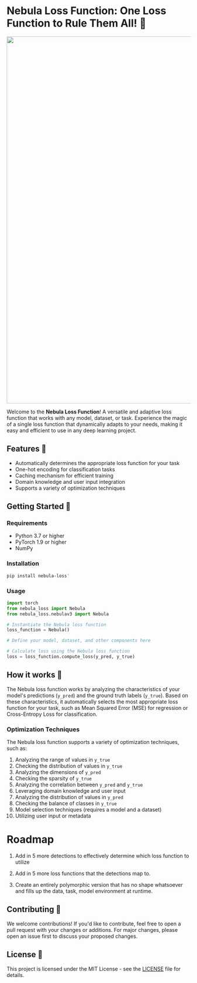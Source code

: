 # Nebula Loss Function: One Loss Function to Rule Them All! 🌌

<img src="./nebula.png" width="1000px"></img>


Welcome to the **Nebula Loss Function**! A versatile and adaptive loss function that works with any model, dataset, or task. Experience the magic of a single loss function that dynamically adapts to your needs, making it easy and efficient to use in any deep learning project.

## Features 🚀
- Automatically determines the appropriate loss function for your task
- One-hot encoding for classification tasks
- Caching mechanism for efficient training
- Domain knowledge and user input integration
- Supports a variety of optimization techniques

## Getting Started 🌟

### Requirements
- Python 3.7 or higher
- PyTorch 1.9 or higher
- NumPy

### Installation
```sh
pip install nebula-loss'
```

### Usage

```python
import torch
from nebula_loss import Nebula
from nebula_loss.nebulav3 import Nebula

# Instantiate the Nebula loss function
loss_function = Nebula()

# Define your model, dataset, and other components here

# Calculate loss using the Nebula loss function
loss = loss_function.compute_loss(y_pred, y_true)
```

## How it works 🔭

The Nebula loss function works by analyzing the characteristics of your model's predictions (`y_pred`) and the ground truth labels (`y_true`). Based on these characteristics, it automatically selects the most appropriate loss function for your task, such as Mean Squared Error (MSE) for regression or Cross-Entropy Loss for classification.

### Optimization Techniques

The Nebula loss function supports a variety of optimization techniques, such as:

1. Analyzing the range of values in `y_true`
2. Checking the distribution of values in `y_true`
3. Analyzing the dimensions of `y_pred`
4. Checking the sparsity of `y_true`
5. Analyzing the correlation between `y_pred` and `y_true`
6. Leveraging domain knowledge and user input
7. Analyzing the distribution of values in `y_pred`
8. Checking the balance of classes in `y_true`
9. Model selection techniques (requires a model and a dataset)
10. Utilizing user input or metadata

# Roadmap
1. Add in 5 more detections to effectively determine which loss function to utilize

2. Add in 5 more loss functions that the detections map to.

3. Create an entirely polymorphic version that has no shape whatsoever and fills up the data, task, model environment at runtime.

## Contributing 🤝

We welcome contributions! If you'd like to contribute, feel free to open a pull request with your changes or additions. For major changes, please open an issue first to discuss your proposed changes.

## License 📄

This project is licensed under the MIT License - see the [LICENSE](LICENSE) file for details.